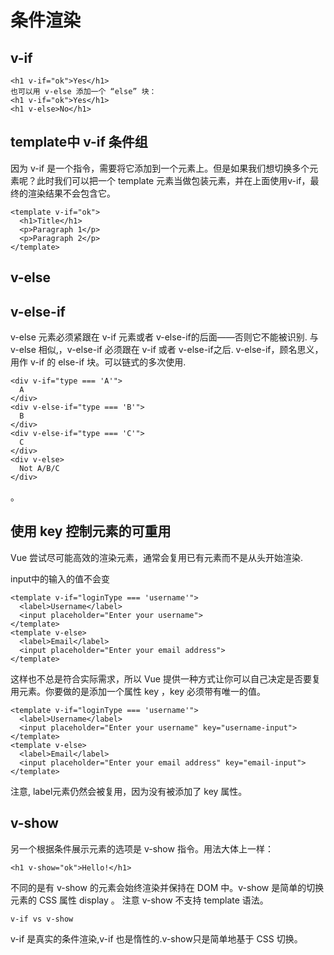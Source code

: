# 条件渲染

## v-if


```
<h1 v-if="ok">Yes</h1>
也可以用 v-else 添加一个 “else” 块：
<h1 v-if="ok">Yes</h1>
<h1 v-else>No</h1>
```



 
## template中 v-if 条件组

因为 v-if 是一个指令，需要将它添加到一个元素上。但是如果我们想切换多个元素呢？此时我们可以把一个 template 元素当做包装元素，并在上面使用v-if，最终的渲染结果不会包含它。

```
<template v-if="ok">
  <h1>Title</h1>
  <p>Paragraph 1</p>
  <p>Paragraph 2</p>
</template>
```

## v-else
## v-else-if
v-else 元素必须紧跟在 v-if 元素或者 v-else-if的后面——否则它不能被识别.
与 v-else 相似,，v-else-if 必须跟在 v-if 或者 v-else-if之后.
v-else-if，顾名思义，用作 v-if 的 else-if 块。可以链式的多次使用.

```
<div v-if="type === 'A'">
  A
</div>
<div v-else-if="type === 'B'">
  B
</div>
<div v-else-if="type === 'C'">
  C
</div>
<div v-else>
  Not A/B/C
</div>
```

。

## 使用 key 控制元素的可重用

Vue 尝试尽可能高效的渲染元素，通常会复用已有元素而不是从头开始渲染.

input中的输入的值不会变
```
<template v-if="loginType === 'username'">
  <label>Username</label>
  <input placeholder="Enter your username">
</template>
<template v-else>
  <label>Email</label>
  <input placeholder="Enter your email address">
</template>
```
这样也不总是符合实际需求，所以 Vue 提供一种方式让你可以自己决定是否要复用元素。你要做的是添加一个属性 key ，key 必须带有唯一的值。

```
<template v-if="loginType === 'username'">
  <label>Username</label>
  <input placeholder="Enter your username" key="username-input">
</template>
<template v-else>
  <label>Email</label>
  <input placeholder="Enter your email address" key="email-input">
</template>
```


注意, label元素仍然会被复用，因为没有被添加了 key 属性。
## v-show

另一个根据条件展示元素的选项是 v-show 指令。用法大体上一样：

```
<h1 v-show="ok">Hello!</h1>
```

不同的是有 v-show 的元素会始终渲染并保持在 DOM 中。v-show 是简单的切换元素的 CSS 属性 display 。
注意 v-show 不支持 template 语法。


```
v-if vs v-show
```
v-if 是真实的条件渲染,v-if 也是惰性的.v-show只是简单地基于 CSS 切换。
